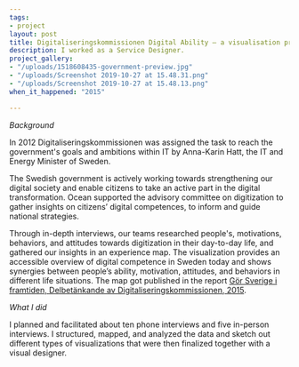 ```yaml
---
tags:
- project
layout: post
title: Digitaliseringskommissionen Digital Ability — a visualisation project
description: I worked as a Service Designer.
project_gallery:
- "/uploads/1518608435-government-preview.jpg"
- "/uploads/Screenshot 2019-10-27 at 15.48.31.png"
- "/uploads/Screenshot 2019-10-27 at 15.48.13.png"
when_it_happened: "2015"

---
```

_Background_

In 2012 Digitaliseringskommissionen was assigned the task to reach the government's goals and ambitions within IT by Anna-Karin Hatt, the IT and Energy Minister of Sweden.

The Swedish government is actively working towards strengthening our digital society and enable citizens to take an active part in the digital transformation. Ocean supported the advisory committee on digitization to gather insights on citizens’ digital competences, to inform and guide national strategies.

Through in-depth interviews, our teams researched people's, motivations, behaviors, and attitudes towards digitization in their day-to-day life, and gathered our insights in an experience map. The visualization provides an accessible overview of digital competence in Sweden today and shows synergies between people’s ability, motivation, attitudes, and behaviors in different life situations. The map got published in the report [Gör Sverige i framtiden, Delbetänkande av Digitaliseringskommissionen, 2015]().

_What I did_

I planned and facilitated about ten phone interviews and five in-person interviews. I structured, mapped, and analyzed the data and sketch out different types of visualizations that were then finalized together with a visual designer.  